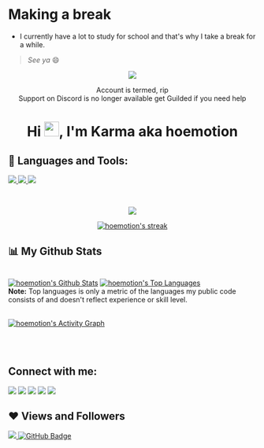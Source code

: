 # Making a break
* I currently have a lot to study for school and that's why I take a break for a while.
> *See ya* 😄

</details>
<p align='center'><a href="#"><img height=auto width=auto src="https://discord.c99.nl/widget/theme-1/819195418763591731.png" height="1000px"/></a></p>
<p align= 'center'>Account is termed, rip<br>Support on Discord is no longer available get Guilded if you need help</p>

<h1 align="center">Hi <img src="https://raw.githubusercontent.com/MartinHeinz/MartinHeinz/master/wave.gif" width="30px">, I'm Karma aka hoemotion</h1>


## 🚀 Languages and Tools:

<p align="left"> 
    <a href="https://developer.mozilla.org/en-US/docs/Web/JavaScript" target="_blank"> <img src="https://img.icons8.com/color/48/000000/javascript.png"/> </a> 
    <a href="https://www.python.org" target="_blank"> <img src="https://img.icons8.com/color/48/000000/python.png"/> </a> 
    <a style="padding-right:8px;" href="https://nodejs.org" target="_blank"> <img src="https://img.icons8.com/color/48/000000/nodejs.png"/> </a> 
</p>

<!-- [![React Badge](https://img.shields.io/badge/-React-61DBFB?style=for-the-badge&labelColor=black&logo=react&logoColor=61DBFB)](#)  [![Javascript Badge](https://img.shields.io/badge/-Javascript-F0DB4F?style=for-the-badge&labelColor=black&logo=javascript&logoColor=F0DB4F)](#) [![Typescript Badge](https://img.shields.io/badge/-Typescript-007acc?style=for-the-badge&labelColor=black&logo=typescript&logoColor=007acc)](#) [![Nodejs Badge](https://img.shields.io/badge/-Nodejs-3C873A?style=for-the-badge&labelColor=black&logo=node.js&logoColor=3C873A)](#) [![GraphQL Badge](https://img.shields.io/badge/-GraphQl-e535ab?style=for-the-badge&labelColor=black&logo=node.js&logoColor=e535ab)](#) -->
<br/>
<p align="center">
<img src="https://readme-typing-svg.herokuapp.com?color=5BCDEC&center=true&size=22&lines=hanime.tv+enjoyer;I+<3+Ayane+Shirakawa;Studying+cheat+codes+for+hoes;I+got+2+Master+Swords;Virginity+is+my+passion;Average+TOS+enjoyer;"/>
</p>
<p align="center">
    <a href="https://github.com/hoemotion/">
        <img title="🔥 Get streak stats for your profile at git.io/streak-stats" alt="hoemotion's streak" src="https://github-readme-streak-stats.herokuapp.com/?user=hoemotion&theme=black-ice&hide_border=true&stroke=0000&background=060A0CD0"/>
    </a>
</p>

## 📊 My Github Stats

  <br/>
    <a href="https://github.com/hoemotion/github-readme-stats"><img alt="hoemotion's Github Stats" src="https://github-readme-stats.vercel.app/api?username=hoemotion&show_icons=true&count_private=true&theme=react&hide_border=true&bg_color=0D1117" /></a>
  <a href="https://github.com/hoemotion/github-readme-stats"><img alt="hoemotion's Top Languages" src="https://github-readme-stats.vercel.app/api/top-langs/?username=hoemotion&langs_count=8&count_private=true&layout=compact&theme=react&hide_border=true&bg_color=0D1117" /></a>
  <br/>
  <b>Note:</b> Top languages is only a metric of the languages my public code consists of and doesn't reflect experience or skill level.


<br/>
<br/>

<a href="https://github.com/hoemotion/github-readme-activity-graph"><img alt="hoemotion's Activity Graph" src="https://activity-graph.herokuapp.com/graph?username=hoemotion&bg_color=0D1117&color=5BCDEC&line=5BCDEC&point=FFFFFF&hide_border=true" /></a>

<br/>
<br/>

## Connect with me:
<p align="left">

<a href = "https://twitter.com/hoemotion77"><img src="https://img.icons8.com/fluent/48/000000/twitter.png"/></a>
<a href = "https://www.instagram.com/karma.meme/"><img src="https://img.icons8.com/fluent/48/000000/instagram-new.png"/></a>
<a href = "https://www.youtube.com/channel/UC88jPrHVvHWec7hOC7tep7A"><img src="https://img.icons8.com/color/48/000000/youtube-play.png"/></a>
<a href = "https://discord.gg/verQuxaBqy"><img src="https://img.icons8.com/color/48/000000/discord.png"/></a>
<a href = "https://guilded.gg/hoemotion"><img src="https://img.icons8.com/fluency/48/000000/guilded.png"/></a>

</p>

## ❤ Views and Followers
<a href="https://github.com/Meghna-DAS/github-profile-views-counter">
    <img src="https://komarev.com/ghpvc/?username=hoemotion">
</a>
<a href="https://github.com/hoemotion?tab=followers"><img src="https://img.shields.io/github/followers/hoemotion?label=Followers&style=social" alt="GitHub Badge"></a>
